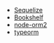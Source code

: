 - [Sequelize](https://github.com/FlorianDewulf/benchORMNode/tree/master/Sequelize)
- [Bookshelf](https://github.com/FlorianDewulf/benchORMNode/tree/master/Bookshelf)
- [node-orm2](https://github.com/FlorianDewulf/benchORMNode/tree/master/node-orm2)
- [typeorm](https://github.com/FlorianDewulf/benchORMNode/tree/master/typeorm)
